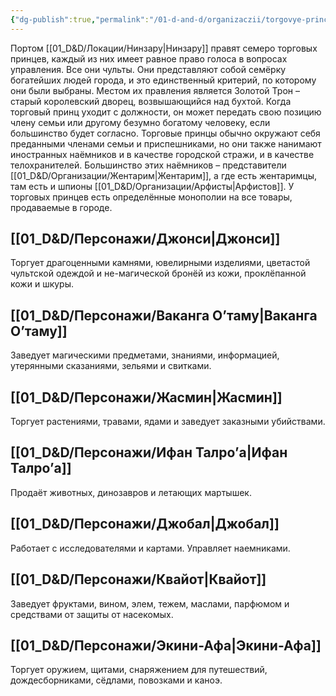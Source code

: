 ```yaml
---
{"dg-publish":true,"permalink":"/01-d-and-d/organizaczii/torgovye-princzy/","created":"2024-11-09T09:06:49.869+03:00","updated":"2024-03-25T22:37:26.014+03:00"}
---
```


Портом [[01_D&D/Локации/Нинзару\|Нинзару]] правят семеро торговых принцев, каждый из них имеет равное право голоса в вопросах управления. Все они чульты. Они представляют собой семёрку богатейших людей города, и это единственный критерий, по которому они были выбраны. Местом их правления является Золотой Трон – старый королевский дворец, возвышающийся над бухтой. Когда торговый принц уходит с должности, он может передать свою позицию члену семьи или другому безумно богатому человеку, если большинство будет согласно. Торговые принцы обычно окружают себя преданными членами семьи и приспешниками, но они также нанимают иностранных наёмников и в качестве городской стражи, и в качестве телохранителей. Большинство этих наёмников – представители [[01_D&D/Организации/Жентарим\|Жентарим]], а где есть жентаримцы, там есть и шпионы [[01_D&D/Организации/Арфисты\|Арфистов]]. У торговых принцев есть определённые монополии на все товары, продаваемые в городе.
## [[01_D&D/Персонажи/Джонси\|Джонси]]

Торгует драгоценными камнями, ювелирными изделиями, цветастой чультской одеждой и не-магической бронёй из кожи, проклёпанной кожи и шкуры. 
## [[01_D&D/Персонажи/Ваканга О’таму\|Ваканга О’таму]]

Заведует магическими предметами, знаниями, информацией, утерянными сказаниями, зельями и свитками.
## [[01_D&D/Персонажи/Жасмин\|Жасмин]]

Торгует растениями, травами, ядами и заведует заказными убийствами.
## [[01_D&D/Персонажи/Ифан Талро’a\|Ифан Талро’a]]

Продаёт животных, динозавров и летающих мартышек.
## [[01_D&D/Персонажи/Джобал\|Джобал]]

Работает с исследователями и картами. Управляет наемниками.
## [[01_D&D/Персонажи/Квайот\|Квайот]]

Заведует фруктами, вином, элем, тежем, маслами, парфюмом и средствами от защиты от насекомых.
## [[01_D&D/Персонажи/Экини-Афа\|Экини-Афа]]

Торгует оружием, щитами, снаряжением для путешествий, дождесборниками, сёдлами, повозками и каноэ. 
